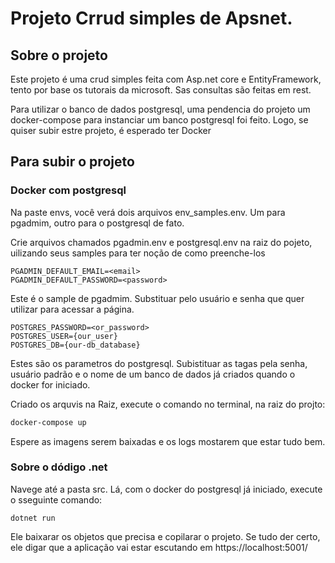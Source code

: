 # Projeto Crrud simples de Apsnet.
## Sobre o projeto

Este projeto é uma crud simples feita com Asp.net core e EntityFramework, tento por base os tutorais da microsoft. Sas consultas são feitas em rest.

Para utilizar o banco de dados postgresql, uma pendencia do projeto um docker-compose para instanciar um banco postgresql foi feito. Logo, se quiser subir estre projeto, é esperado ter Docker

## Para subir o projeto

### Docker com postgresql
Na paste envs, você verá dois arquivos env_samples.env. Um para pgadmim, outro para o postgresql de fato.

Crie arquivos chamados pgadmin.env e postgresql.env na raiz do pojeto, uilizando seus samples para ter noção de como preenche-los

```.env
PGADMIN_DEFAULT_EMAIL=<email>
PGADMIN_DEFAULT_PASSWORD=<password>
```

Este é o sample de pgadmim. Substituar pelo usuário e senha que quer utilizar para acessar a página.

```.env
POSTGRES_PASSWORD=<or_password>
POSTGRES_USER={our_user}
POSTGRES_DB={our-db_database}
```

Estes são os parametros do postgresql. Subistituar as tagas pela senha, usuário padrão e o nome de um banco de dados já criados quando  o docker for iniciado.

Criado os arquvis na Raiz, execute o comando no terminal, na raiz do projto:

```bash
docker-compose up
```

Espere as imagens serem baixadas e os logs mostarem que estar tudo bem.

### Sobre o dódigo .net

Navege até a pasta src. Lá, com o docker do postgresql já iniciado, execute o sseguinte comando:

```.net
dotnet run
``` 

Ele baixarar os objetos que precisa e copilarar o projeto. Se tudo der certo, ele digar que a aplicação vai estar escutando em https://localhost:5001/